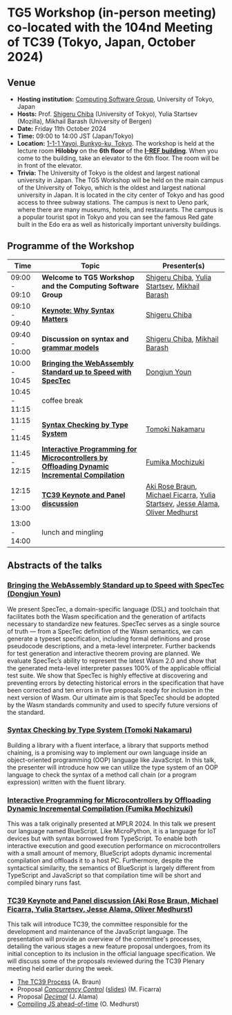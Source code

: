 # TG5 Workshop (in-person meeting) co-located with the 104nd Meeting of TC39 (Tokyo, Japan, October 2024)

## Venue

* **Hosting institution:** [Computing Software Group](https://www.csg.ci.i.u-tokyo.ac.jp/en/), University of Tokyo, Japan
* **Hosts:** Prof. [Shigeru Chiba](https://chibash.github.io/) (University of Tokyo), Yulia Startsev (Mozilla), Mikhail Barash (University of Bergen)
* **Date:** Friday 11th October 2024
* **Time:** 09:00 to 14:00 JST (Japan/Tokyo)
* **Location:** [1-1-1 Yayoi, Bunkyo-ku, Tokyo](https://www.csg.ci.i.u-tokyo.ac.jp/en/contact.html). The workshop is held at the lecture room **Hilobby** on the **6th floor** of the **[I-REF building](https://www.csg.ci.i.u-tokyo.ac.jp/en/contact.html)**. When you come to the building, take an elevator to the 6th floor. The room will be in front of the elevator. 
* **Trivia:** The University of Tokyo is the oldest and largest national university in Japan. The TG5 Workshop will be held on the main campus of the University of Tokyo, which is the oldest and largest national university in Japan. It is located in the city center of Tokyo and has good access to three subway stations. The campus is next to Ueno park, where there are many museums, hotels, and restaurants. The campus is a popular tourist spot in Tokyo and you can see the famous Red gate built in the Edo era as well as historically important university buildings.

		
## Programme of the Workshop

|Time|Topic|Presenter(s)|
|---|---|---|
|09:00 - 09:10|**Welcome to TG5 Workshop and the Computing Software Group**|[Shigeru Chiba](https://chibash.github.io/), [Yulia Startsev](https://x.com/codehag), [Mikhail Barash](https://www4.uib.no/en/find-employees/Mikhail.Barash)|
|09:10 - 09:40|[**Keynote: Why Syntax Matters**](https://dl.acm.org/doi/10.1145/3567512.3571831)|[Shigeru Chiba](https://chibash.github.io/)|
|09:40 - 10:00|**Discussion on syntax and [grammar models](https://ceur-ws.org/Vol-2707/oopslepaper4.pdf)**|[Shigeru Chiba](https://chibash.github.io/), [Mikhail Barash](https://www4.uib.no/en/find-employees/Mikhail.Barash)|
|10:00 - 10:45|[**Bringing the WebAssembly Standard up to Speed with SpecTec**](https://dl.acm.org/doi/pdf/10.1145/3656440)|[Dongjun Youn](https://plrg.kaist.ac.kr/members/%EC%9C%A4%EB%8F%99%EC%A4%80-dongjun-youn)|
|10:45 - 11:15|coffee break||
|11:15 - 11:45|[**Syntax Checking by Type System**](#syntax-checking-by-type-system)|[Tomoki Nakamaru](https://tomokinakamaru.github.io/)|
|11:45 - 12:15|[**Interactive Programming for Microcontrollers by Offloading Dynamic Incremental Compilation**](https://dl.acm.org/doi/10.1145/3679007.3685062)|[Fumika Mochizuki](https://2024.ecoop.org/profile/fumikamochizuki)|
|12:15 - 13:00|[**TC39 Keynote and Panel discussion**](#tc39-keynote-panel)|[Aki Rose Braun](https://akiro.se/), [Michael Ficarra](https://x.com/smooshmap), [Yulia Startsev](https://x.com/codehag), [Jesse Alama](https://jessealama.net/), [Oliver Medhurst](https://goose.icu/)|
|13:00 - 14:00|lunch and mingling||

## Abstracts of the talks

### [Bringing the WebAssembly Standard up to Speed with SpecTec (Dongjun Youn)](#bringing-webassembly-standard-up-to-speed)
We present SpecTec, a domain-specific language (DSL) and toolchain that facilitates both the Wasm specification and the generation
of artifacts necessary to standardize new features. SpecTec serves as a single source of truth — from a SpecTec definition of the Wasm semantics,
we can generate a typeset specification, including formal definitions and prose pseudocode descriptions, and a meta-level interpreter.
Further backends for test generation and interactive theorem proving are planned. We evaluate SpecTec’s ability to represent the latest
Wasm 2.0 and show that the generated meta-level interpreter passes 100% of the applicable official test suite. We show that SpecTec is highly
effective at discovering and preventing errors by detecting historical errors in the specification that have been corrected and ten errors in five
proposals ready for inclusion in the next version of Wasm. Our ultimate aim is that SpecTec should be adopted by the Wasm standards community and
used to specify future versions of the standard.

### [Syntax Checking by Type System (Tomoki Nakamaru)](#syntax-checking-by-type-system)
Building a library with a fluent interface, a library that supports method chaining,
is a promising way to implement our own language inside an object-oriented programming (OOP)
language like JavaScript. In this talk, the presenter will introduce how we can utilize the type
system of an OOP language to check the syntax of a method call chain (or a program expression)
written with the fluent library.

### [Interactive Programming for Microcontrollers by Offloading Dynamic Incremental Compilation (Fumika Mochizuki)](#interactive-programming-microcontrollers)
This was a talk originally presented at MPLR 2024. In this talk we present our language named BlueScript.
Like MicroPython, it is a language for IoT devices but with syntax borrowed from TypeScript.
To enable both interactive execution and good execution performance on microcontrollers with a small amount of memory,
BlueScript adopts dynamic incremental compilation and offloads it to a host PC.
Furthermore, despite the syntactical similarity, the semantics of BlueScript is largely different from TypeScript and JavaScript
so that compilation time will be short and compiled binary runs fast.

### [TC39 Keynote and Panel discussion (Aki Rose Braun, Michael Ficarra, Yulia Startsev, Jesse Alama, Oliver Medhurst)](#tc39-keynote-panel)
This talk will introduce TC39, the committee responsible for the development and maintenance of the JavaScript language.
The presentation will provide an overview of the committee's processes, detailing the various stages a new feature proposal undergoes,
from its initial conception to its inclusion in the official language specification. We will discuss some of the proposals reviewed
during the TC39 Plenary meeting held earlier during the week.
* [The TC39 Process](https://tc39.es/process-document/) (A. Braun)
* Proposal [_Concurrency Control_](https://github.com/tc39/proposal-concurrency-control) ([slides](https://docs.google.com/presentation/d/1Pf0s8XXVCxlERmJU_YZY6YwEULXDS_HaBH3zuMUyrPo)) (M. Ficarra)
* Proposal [_Decimal_](https://github.com/tc39/proposal-decimal) (J. Alama)
* [Compiling JS ahead-of-time](https://github.com/CanadaHonk/porffor) (O. Medhurst)
